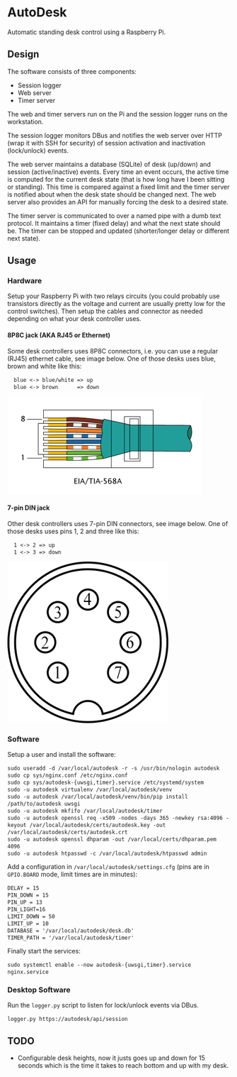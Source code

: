# AutoDesk

Automatic standing desk control using a Raspberry Pi.

## Design

The software consists of three components:

  * Session logger
  * Web server
  * Timer server

The web and timer servers run on the Pi and the session logger runs on the
workstation.

The session logger monitors DBus and notifies the web server over HTTP (wrap it
with SSH for security) of session activation and inactivation (lock/unlock)
events.

The web server maintains a database (SQLite) of desk (up/down) and session
(active/inactive) events. Every time an event occurs, the active time is
computed for the current desk state (that is how long have I been sitting or
standing). This time is compared against a fixed limit and the timer server is
notified about when the desk state should be changed next. The web server also
provides an API for manually forcing the desk to a desired state.

The timer server is communicated to over a named pipe with a dumb text
protocol. It maintains a timer (fixed delay) and what the next state should be.
The timer can be stopped and updated (shorter/longer delay or different next
state).

## Usage

### Hardware

Setup your Raspberry Pi with two relays circuits (you could probably use
transistors directly as the voltage and current are usually pretty low for the
control switches). Then setup the cables and connector as needed depending on
what your desk controller uses.

#### 8P8C jack (AKA RJ45 or Ethernet)

Some desk controllers uses 8P8C connectors, i.e. you can use a regular (RJ45)
ethernet cable, see image below. One of those desks uses blue, brown and white
like this:

```
  blue <-> blue/white => up
  blue <-> brown      => down
```

![RJ45 connector with coloring](docs/8p8c.png)

#### 7-pin DIN jack

Other desk controllers uses 7-pin DIN connectors, see image below. One of those
desks uses pins 1, 2 and three like this:

```
  1 <-> 2 => up
  1 <-> 3 => down
```

![7-pin DIN jack with numbers](docs/7-pin-din.png)

### Software

Setup a user and install the software:

    sudo useradd -d /var/local/autodesk -r -s /usr/bin/nologin autodesk
    sudo cp sys/nginx.conf /etc/nginx.conf
    sudo cp sys/autodesk-{uwsgi,timer}.service /etc/systemd/system
    sudo -u autodesk virtualenv /var/local/autodesk/venv
    sudo -u autodesk /var/local/autodesk/venv/bin/pip install /path/to/autodesk uwsgi
    sudo -u autodesk mkfifo /var/local/autodesk/timer
    sudo -u autodesk openssl req -x509 -nodes -days 365 -newkey rsa:4096 -keyout /var/local/autodesk/certs/autodesk.key -out /var/local/autodesk/certs/autodesk.crt
    sudo -u autodesk openssl dhparam -out /var/local/certs/dhparam.pem 4096
    sudo -u autodesk htpasswd -c /var/local/autodesk/htpasswd admin

Add a configuration in `/var/local/autodesk/settings.cfg` (pins are in
`GPIO.BOARD` mode, limit times are in minutes):

    DELAY = 15
    PIN_DOWN = 15
    PIN_UP = 13
    PIN_LIGHT=16
    LIMIT_DOWN = 50
    LIMIT_UP = 10
    DATABASE = '/var/local/autodesk/desk.db'
    TIMER_PATH = '/var/local/autodesk/timer'

Finally start the services:

    sudo systemctl enable --now autodesk-{uwsgi,timer}.service nginx.service

### Desktop Software

Run the `logger.py` script to listen for lock/unlock events via DBus.

    logger.py https://autodesk/api/session

## TODO

* Configurable desk heights, now it justs goes up and down for 15 seconds which
  is the time it takes to reach bottom and up with my desk.
